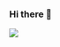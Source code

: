 ### Hi there 👋
![](https://i.gifer.com/xw.gif)
<!--
**allangmz/allangmz** is a ✨ _special_ ✨ repository because its `README.md` (this file) appears on your GitHub profile.

Here are som

https://user-images.githubusercontent.com/94965949/176403836-96cc9d4e-16af-42bb-bd67-4e9c86d0e276.mp4

e ideas to get you started:

- 🔭 I’m currently working on ...
- 🌱 I’m currently learning ...
- 👯 I’m looking to collaborate on ...
- 🤔 I’m looking for help with ...
- 💬 Ask me about ...
- 📫 How to reach me: ...
- 😄 Pronouns: ...
- ⚡ Fun fact: ...
-->
